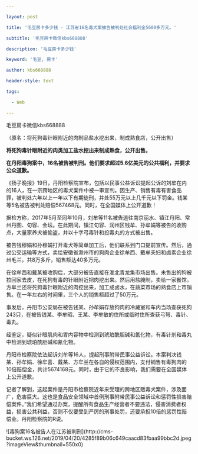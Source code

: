 ---
layout: post
title: '毛豆房卡多少钱 - 江苏省16名毒犬案被告被判处社会福利金5600多万元。'
subtitle: '毛豆房卡微信kbs668888'
description: '毛豆房卡多少钱'
keyword: '毛豆, 房卡'
author: kbs668888
header-style: text
tags:
  - Web
---
毛豆房卡微信kbs668888

（原名：将死狗毒针眼附近的肉制品盐水挖出来，制成熟食店，公开出售）

 **将死狗毒针眼附近的肉类加工盐水挖出来制成熟食，公开出售。**

 **在丹阳毒狗案中，16名被告被判刑。他们要求超过5.6亿美元的公共福利，并要求公众道歉。**

《扬子晚报》19日，丹阳检察院宣布，包括以民事公益诉讼提起公诉的刘牟在内的16人，在一宗跨地区的毒犬案件中被一审宣判。因生产、销售有毒有害食品罪，被判处六年以上一年以下有期徒刑，并处55万元以上几千元以下罚金。钱某等5名被告被判处赔偿567468元。同时，在全国媒体上公开道歉！

据检方称，2017年5月至同年10月，刘牟等11名被告逃往南京丽水、镇江丹阳、常州丹图、句容、金坛。在此期间，镇江句容、润州区钱牟、孙牟娟等被告的收购点，大量家养犬被偷盗，并以十字弓毒针和投毒丸的方式被出售。

被告钱穆娟和孙穆娟打开毒犬等简单加工后，他们联系到门口提前宣传。然后，通过公交运输等方式，卖给安徽省滁州市的狗肉企业徐牟西、戴牟夫妇和卤素企业徐州毛兰。共8万多斤，销售额达40多万元。

在徐牟西和戴某被收购后，大部分被告直接在淮北青龙集市场出售。未售出的狗被拉回家去皮，在死狗有毒的针眼附近把肉挖出来。然后用盐腌制，卖给一家餐馆。方牟兰还将死狗毒针眼附近的肉挖出来，加工成卤水，在蔬菜市场的熟食店上市销售。在一年左右的时间里，三个人的销售额超过了50万元。

事发后，丹阳市公安局在被告钱某、孙牟娟存放狗肉的冷藏室和车内当场查获死狗243只，在被告钱某、李牟昭、王某、李牟敏的住所或临时住所查获弓弩、毒针、毒丸。

经鉴定，疑似针眼肌肉和胃内容物中检测到琥珀酰胆碱和氰化物，有毒针剂和毒丸中检测到琥珀酰胆碱和氰化物。

丹阳市检察院依法起诉刘牟等16人，提起刑事附带民事公益诉讼。本案判决钱某、孙牟娟、徐牟喜、戴某、方牟兰在各自的侵权范围内，支付销售有毒狗肉的10倍赔偿金，共计5674168元。同时，由于它的不良影响，我们需要在全国媒体上公开道歉。

记者了解到，这起案件是丹阳市检察院近年来受理的跨地区贩毒犬案件，涉及面广，危害巨大。这也是食品安全领域中首例刑事附带民事公益诉讼和惩罚性损害赔偿案件。”我们希望通过办案，提醒所有食品生产经营者不要违法，侵害消费者权益，损害公共利益，否则不仅要受到严厉的刑事处罚，还要承担10倍的惩罚性赔偿金。丹阳检察院的R说。

![毒狗案16名被告人在江苏被判刑](http://cms-
bucket.ws.126.net/2019/04/20/4285f89b06c649caacd83fbaa99bbc2d.jpeg?imageView&thumbnail=550x0)


